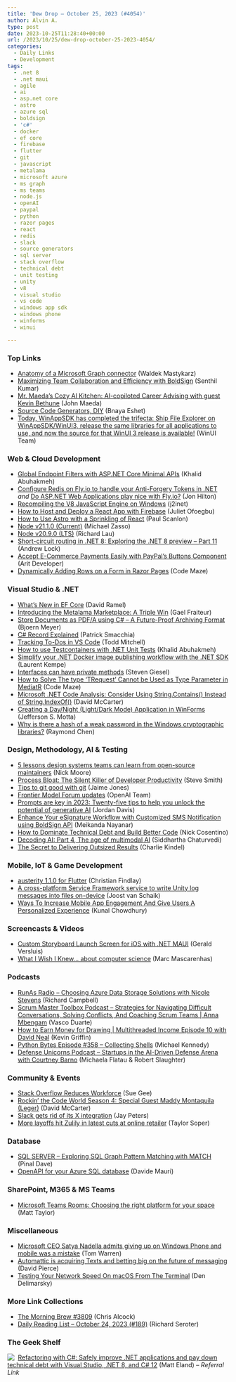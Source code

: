 ```yaml
---
title: 'Dew Drop – October 25, 2023 (#4054)'
author: Alvin A.
type: post
date: 2023-10-25T11:28:40+00:00
url: /2023/10/25/dew-drop-october-25-2023-4054/
categories:
  - Daily Links
  - Development
tags:
  - .net 8
  - .net maui
  - agile
  - ai
  - asp.net core
  - astro
  - azure sql
  - boldsign
  - 'c#'
  - docker
  - ef core
  - firebase
  - flutter
  - git
  - javascript
  - metalama
  - microsoft azure
  - ms graph
  - ms teams
  - node.js
  - openAI
  - paypal
  - python
  - razor pages
  - react
  - redis
  - slack
  - source generators
  - sql server
  - stack overflow
  - technical debt
  - unit testing
  - unity
  - v8
  - visual studio
  - vs code
  - windows app sdk
  - windows phone
  - winforms
  - winui

---
```

### <a name="top"></a>Top Links

  * <a href="https://devblogs.microsoft.com/microsoft365dev/anatomy-of-a-microsoft-graph-connector/" target="_blank" rel="noopener">Anatomy of a Microsoft Graph connector</a> (Waldek Mastykarz)
  * <a href="https://boldsign.com/blogs/maximizing-team-collaboration-and-efficiency-with-boldsign/?utm_source=alvinashcraft&utm_medium=email&utm_campaign=alvinashcraft_blog_edmoct23" target="_blank" rel="noopener">Maximizing Team Collaboration and Efficiency with BoldSign</a> (Senthil Kumar)
  * <a href="http://www.youtube.com/watch?v=vEXTWilW_sU" target="_blank" rel="noopener">Mr. Maeda’s Cozy AI Kitchen: AI-copiloted Career Advising with guest Kevin Bethune</a> (John Maeda)
  * <a href="https://blog.stackademic.com/source-code-generators-diy-f04229c59e1a?source=rss-44c6e773963c------2" target="_blank" rel="noopener">Source Code Generators, DIY</a> (Bnaya Eshet)
  * <a href="https://twitter.com/WindowsUI/status/1716906247054880931" target="_blank" rel="noopener">Today, WinAppSDK has completed the trifecta: Ship File Explorer on WinAppSDK/WinUI3, release the same libraries for all applications to use, and now the source for that WinUI 3 release is available!</a> (WinUI Team)



### <a name="web"></a>Web & Cloud Development

  * <a href="https://khalidabuhakmeh.com/global-endpoint-filters-with-aspnet-core-minimal-apis" target="_blank" rel="noopener">Global Endpoint Filters with ASP.NET Core Minimal APIs</a> (Khalid Abuhakmeh)
  * <a href="https://jonhilton.net/fly-anti-forgery-redis/" target="_blank" rel="noopener">Configure Redis on Fly.io to handle your Anti-Forgery Tokens in .NET</a> _and_ <a href="https://jonhilton.net/blazor-fly-io/" target="_blank" rel="noopener">Do ASP.NET Web Applications play nice with Fly.io?</a> (Jon Hilton)
  * <a href="https://blog.j2i.net/2023/10/24/recompiling-the-v8-javascript-engine-on-windows/" target="_blank" rel="noopener">Recompiling the V8 JavaScript Engine on Windows</a> (j2inet)
  * <a href="https://www.freecodecamp.org/news/how-to-deploy-a-react-app-with-firebase/" target="_blank" rel="noopener">How to Host and Deploy a React App with Firebase</a> (Juliet Ofoegbu)
  * <a href="https://thenewstack.io/how-to-use-astro-with-a-sprinkling-of-react/" target="_blank" rel="noopener">How to Use Astro with a Sprinkling of React</a> (Paul Scanlon)
  * <a href="https://nodejs.org/en/blog/release/v21.1.0" target="_blank" rel="noopener">Node v21.1.0 (Current)</a> (Michael Zasso)
  * <a href="https://nodejs.org/en/blog/release/v20.9.0" target="_blank" rel="noopener">Node v20.9.0 (LTS)</a> (Richard Lau)
  * <a href="https://andrewlock.net/exploring-the-dotnet-8-preview-short-circuit-routing/" target="_blank" rel="noopener">Short-circuit routing in .NET 8: Exploring the .NET 8 preview &#8211; Part 11</a> (Andrew Lock)
  * <a href="https://medium.com/paypal-tech/accept-e-commerce-payments-easily-with-paypals-buttons-component-2b719529e035?source=rss----6423323524ba---4" target="_blank" rel="noopener">Accept E-Commerce Payments Easily with PayPal’s Buttons Component</a> (Arit Developer)
  * <a href="https://code-maze.com/dynamically-adding-rows-form-razor-pages/" target="_blank" rel="noopener">Dynamically Adding Rows on a Form in Razor Pages</a> (Code Maze)



### <a name="dotnet"></a>Visual Studio & .NET

  * <a href="https://visualstudiomagazine.com/articles/2023/10/24/new-in-ef8.aspx" target="_blank" rel="noopener">What&#8217;s New in EF Core</a> (David Ramel)
  * <a href="https://blog.postsharp.net/post/marketplace.html" target="_blank" rel="noopener">Introducing the Metalama Marketplace: A Triple Win</a> (Gael Fraiteur)
  * <a href="https://www.textcontrol.com/blog/2023/10/24/store-documents-as-pdfaa-using-csharp-a-futureproof-archiving-format/" target="_blank" rel="noopener">Store Documents as PDF/A using C# &#8211; A Future-Proof Archiving Format</a> (Bjoern Meyer)
  * <a href="https://blog.ndepend.com/c-record-explained/" target="_blank" rel="noopener">C# Record Explained</a> (Patrick Smacchia)
  * <a href="https://codewriteplay.com/2023/10/24/tracking-to-dos-in-vs-code/" target="_blank" rel="noopener">Tracking To-Dos in VS Code</a> (Todd Mitchell)
  * <a href="https://blog.jetbrains.com/dotnet/2023/10/24/how-to-use-testcontainers-with-dotnet-unit-tests/" target="_blank" rel="noopener">How to use Testcontainers with .NET Unit Tests</a> (Khalid Abuhakmeh)
  * <a href="https://laurentkempe.com/2023/10/24/simplify-your-dotnet-docker-image-publishing-workflow-with-the-dotnet-sdk/" target="_blank" rel="noopener">Simplify your .NET Docker image publishing workflow with the .NET SDK</a> (Laurent Kempe)
  * <a href="https://steven-giesel.com/blogPost/03957748-73b3-40f9-a9f7-cc95501a3a8e" target="_blank" rel="noopener">Interfaces can have private methods</a> (Steven Giesel)
  * <a href="https://code-maze.com/type-trequest-cannot-be-used-in-mediatr/" target="_blank" rel="noopener">How to Solve The type ‘TRequest’ Cannot be Used as Type Parameter in MediatR</a> (Code Maze)
  * <a href="https://dotnettips.wordpress.com/2023/10/25/microsoft-net-code-analysis-consider-using-string-contains-instead-of-string-indexof/" target="_blank" rel="noopener">Microsoft .NET Code Analysis: Consider Using String.Contains() Instead of String.IndexOf()</a> (David McCarter)
  * <a href="https://www.telerik.com/blogs/creating-day-night-light-dark-mode-application-winforms" target="_blank" rel="noopener">Creating a Day/Night (Light/Dark Mode) Application in WinForms</a> (Jefferson S. Motta)
  * <a href="https://devblogs.microsoft.com/oldnewthing/20231024-00/?p=108919" target="_blank" rel="noopener">Why is there a hash of a weak password in the Windows cryptographic libraries?</a> (Raymond Chen)



### <a name="design"></a>Design, Methodology, AI & Testing

  * <a href="https://blog.stackblitz.com/posts/design-systems/" target="_blank" rel="noopener">5 lessons design systems teams can learn from open-source maintainers</a> (Nick Moore)
  * <a href="https://ardalis.com/process-bloat-silent-killer-developer-productivity/" target="_blank" rel="noopener">Process Bloat: The Silent Killer of Developer Productivity</a> (Steve Smith)
  * <a href="https://rimdev.io/git-workflow/" target="_blank" rel="noopener">Tips to git good with git</a> (Jaime Jones)
  * <a href="https://openai.com/blog/frontier-model-forum-updates" target="_blank" rel="noopener">Frontier Model Forum updates</a> (OpenAI Team)
  * <a href="https://azure.microsoft.com/en-us/blog/prompts-are-key-in-2023-twenty-five-tips-to-help-you-unlock-the-potential-of-generative-ai/" target="_blank" rel="noopener">Prompts are key in 2023: Twenty-five tips to help you unlock the potential of generative AI</a> (Jordan Davis)
  * <a href="https://boldsign.com/blogs/enhance-your-esignature-workflow-with-customized-sms-notification-using-boldsign-api/?utm_source=alvinashcraft&utm_medium=email&utm_campaign=alvinashcraft_blog_edmoct23" target="_blank" rel="noopener">Enhance Your eSignature Workflow with Customized SMS Notification using BoldSign API</a> (Meikanda Nayanar)
  * <a href="https://www.devleader.ca/2023/10/24/how-to-dominate-technical-debt-and-build-better-code/" target="_blank" rel="noopener">How to Dominate Technical Debt and Build Better Code</a> (Nick Cosentino)
  * <a href="https://devblogs.microsoft.com/azuregov/decoding-ai-part-4/" target="_blank" rel="noopener">Decoding AI: Part 4, The age of multimodal AI</a> (Siddhartha Chaturvedi)
  * <a href="http://blog.kindel.com/2023/10/24/the-secret-to-delivering-outsized-results/" target="_blank" rel="noopener">The Secret to Delivering Outsized Results</a> (Charlie Kindel)



### <a name="mobile"></a>Mobile, IoT & Game Development

  * <a href="https://pub.dev/packages/austerity" target="_blank" rel="noopener">austerity 1.1.0 for Flutter</a> (Christian Findlay)
  * <a href="https://localjoost.github.io/A-cross-platform-Service-Framework-service-to-write-Unity-log-messages-into-files-on-device/" target="_blank" rel="noopener">A cross-platform Service Framework service to write Unity log messages into files on-device</a> (Joost van Schaik)
  * <a href="https://www.kunal-chowdhury.com/2023/10/increase-mobile-app-engagement.html" target="_blank" rel="noopener">Ways To Increase Mobile App Engagement And Give Users A Personalized Experience</a> (Kunal Chowdhury)



### <a name="videos"></a>Screencasts & Videos

  * <a href="http://www.youtube.com/watch?v=xkHNbrpi3ZQ" target="_blank" rel="noopener">Custom Storyboard Launch Screen for iOS with .NET MAUI</a> (Gerald Versluis)
  * <a href="http://www.youtube.com/watch?v=p-gmuJcF2Is" target="_blank" rel="noopener">What I Wish I Knew&#8230; about computer science</a> (Marc Mascarenhas)



### <a name="podcasts"></a>Podcasts

  * <a href="https://runasradio.com/Shows/Show/903" target="_blank" rel="noopener">RunAs Radio &#8211; Choosing Azure Data Storage Solutions with Nicole Stevens</a> (Richard Campbell)
  * <a href="https://scrummastertoolbox.libsyn.com/strategies-for-navigating-difficult-conversations-solving-conflicts-and-coaching-scrum-teams-anna-mbengam" target="_blank" rel="noopener">Scrum Master Toolbox Podcast &#8211; Strategies for Navigating Difficult Conversations, Solving Conflicts, And Coaching Scrum Teams | Anna Mbengam</a> (Vasco Duarte)
  * <a href="https://share.transistor.fm/s/abf19865" target="_blank" rel="noopener">How to Earn Money for Drawing | Multithreaded Income Episode 10 with David Neal</a> (Kevin Griffin)
  * <a href="https://pythonbytes.fm/episodes/show/358/collecting-shells" target="_blank" rel="noopener">Python Bytes Episode #358 &#8211; Collecting Shells</a> (Michael Kennedy)
  * <a href="https://podcasters.spotify.com/pod/show/defenseunicorns/episodes/Startups-in-the-AI-Driven-Defense-Arena-with-Courtney-Barno-e2avj03" target="_blank" rel="noopener">Defense Unicorns Podcast &#8211; Startups in the AI-Driven Defense Arena with Courtney Barno</a> (Michaela Flatau & Robert Slaughter)



### <a name="events"></a>Community & Events

  * <a href="http://www.i-programmer.info/news/99-professional/16695-stack-overflow-reduces-workforce.html" target="_blank" rel="noopener">Stack Overflow Reduces Workforce</a> (Sue Gee)
  * <a href="https://dotnettips.wordpress.com/2023/10/24/rockin-the-code-world-season-4-special-guest-maddy-montaquila-leger/" target="_blank" rel="noopener">Rockin’ the Code World Season 4: Special Guest Maddy Montaquila (Leger)</a> (David McCarter)
  * <a href="https://www.theverge.com/2023/10/24/23930686/slack-x-twitter-integration-retires-api-pricing" target="_blank" rel="noopener">Slack gets rid of its X integration</a> (Jay Peters)
  * <a href="https://www.geekwire.com/2023/more-layoffs-hit-zulily-in-latest-cuts-at-online-retailer/" target="_blank" rel="noopener">More layoffs hit Zulily in latest cuts at online retailer</a> (Taylor Soper)



### <a name="sql"></a>Database

  * <a href="https://blog.sqlauthority.com/2023/10/25/sql-server-exploring-sql-graph-pattern-matching-with-match/?utm_source=rss&utm_medium=rss&utm_campaign=sql-server-exploring-sql-graph-pattern-matching-with-match" target="_blank" rel="noopener">SQL SERVER – Exploring SQL Graph Pattern Matching with MATCH</a> (Pinal Dave)
  * <a href="https://dev.to/azure/openapi-for-your-azure-sql-database-58kk" target="_blank" rel="noopener">OpenAPI for your Azure SQL database</a> (Davide Mauri)



### <a name="sp"></a>SharePoint, M365 & MS Teams

  * <a href="https://techcommunity.microsoft.com/t5/microsoft-teams-blog/microsoft-teams-rooms-choosing-the-right-platform-for-your-space/ba-p/3958694" target="_blank" rel="noopener">Microsoft Teams Rooms: Choosing the right platform for your space</a> (Matt Taylor)



### <a name="misc"></a>Miscellaneous

  * <a href="https://www.theverge.com/2023/10/24/23930478/microsoft-ceo-satya-nadella-mobile-windows-phone" target="_blank" rel="noopener">Microsoft CEO Satya Nadella admits giving up on Windows Phone and mobile was a mistake</a> (Tom Warren)
  * <a href="https://www.theverge.com/2023/10/24/23928685/automattic-texts-acquisition-universal-messaging" target="_blank" rel="noopener">Automattic is acquiring Texts and betting big on the future of messaging</a> (David Pierce)
  * <a href="https://den.dev/blog/speed-test-macos-networkquality/" target="_blank" rel="noopener">Testing Your Network Speed On macOS From The Terminal</a> (Den Delimarsky)



### <a name="links"></a>More Link Collections

  * <a href="https://blog.cwa.me.uk/2023/10/25/the-morning-brew-3809/" target="_blank" rel="noopener">The Morning Brew #3809</a> (Chris Alcock)
  * <a href="https://seroter.com/2023/10/24/daily-reading-list-october-24-2023-189/" target="_blank" rel="noopener">Daily Reading List – October 24, 2023 (#189)</a> (Richard Seroter)



### <a name="shelf"></a>The Geek Shelf

<a href="https://www.amazon.com/dp/1835089984/?tag=amavin-20" target="_blank" rel="noopener"><img decoding="async" align="left" style="margin: 0px 4px 0px 0px; border: 0px currentcolor; border-image: none; float: left; display: inline; background-image: none;" src="https://m.media-amazon.com/images/I/41Hr7VXtA2L._SS135_.jpg" border="0" /></a>&nbsp;<a href="https://www.amazon.com/dp/1835089984/?tag=amavin-20" target="_blank" rel="noopener">Refactoring with C#: Safely improve .NET applications and pay down technical debt with Visual Studio, .NET 8, and C# 12</a> (Matt Eland) _&#8211; Referral Link_
